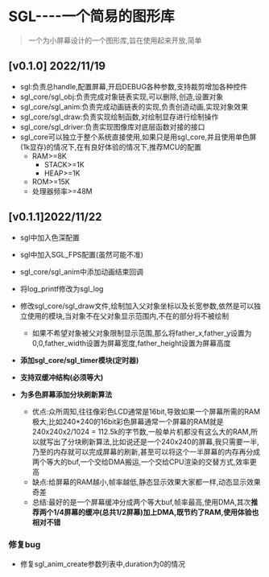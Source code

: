 # SGL----一个简易的图形库

> 一个为小屏幕设计的一个图形库,旨在使用起来开放,简单

## [v0.1.0] 2022/11/19

- sgl:负责总handle,配置屏幕,开启DEBUG各种参数,支持裁剪增加各种控件
- sgl_core/sgl_obj:负责完成对象链表实现,可以删除,创造,设置对象
- sgl_core/sgl_anim:负责完成动画链表的实现,负责创造动画,实现对象效果
- sgl_core/sgl_draw:负责实现绘制函数,对绘制显存进行绘制操作
- sgl_core/sgl_driver:负责实现图像库对底层函数对接的接口
- sgl_core可以独立于整个系统直接使用,如果只是用sgl_core,并且使用单色屏(1k显存)的情况下,在有良好体验的情况下,推荐MCU的配置
  - RAM>=8K
    - STACK>=1K
    - HEAP>=1K
  - ROM>=15K
  - 处理器频率>=48M

## [v0.1.1]2022/11/22

- sgl中加入色深配置
- sgl中加入SGL_FPS配置(虽然可能不准)
- sgl_core/sgl_anim中添加动画结束回调
- 将log_printf修改为sgl_log
- 修改sgl_core/sgl_draw文件,绘制加入父对象坐标以及长宽参数,依然是可以独立使用的模块,当对象不在父对象显示范围内,不在的部分将不被绘制
  - 如果不希望对象被父对象限制显示范围,那么将father_x,father_y设置为0,0,father_width设置为屏幕宽度,father_height设置为屏幕高度

- **添加sgl_core/sgl_timer模块(定时器)**

- **支持双缓冲结构(必须等大)**
- **为多色屏幕添加分块刷新算法**
  - 优点:众所周知,往往像彩色LCD通常是16bit,导致如果一个屏幕所需的RAM极大,比如240*240的16bit彩色屏幕通常一个屏幕的RAM就是 240x240x2/1024 = 112.5k的字节数,一般单片机都没有这么大的RAM,所以就写出了分块刷新算法,比如说还是一个240x240的屏幕,我只需要一半,乃至的内存就可以完成屏幕的刷新,甚至可以将这个一半屏幕的内存再分成两个等大的buf,一个交给DMA搬运,一个交给CPU渲染的交替方式,效率更高
  - 缺点:给屏幕的RAM越小,帧率越低,静态显示效果大家都一样,动态显示效果奇差
  - 总结:最好的是一个屏幕缓冲分成两个等大buf,帧率最高,使用DMA,其次**推荐两个1/4屏幕的缓冲(总共1/2屏幕)加上DMA,既节约了RAM,使用体验也相对不错**

### 修复bug

- 修复sgl_anim_create参数列表中,duration为0的情况
